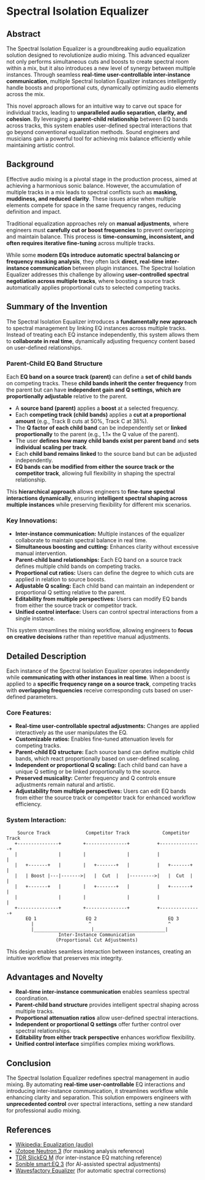 # Spectral Isolation Equalizer

## Abstract

The Spectral Isolation Equalizer is a groundbreaking audio equalization solution designed to revolutionize audio mixing. This advanced equalizer not only performs simultaneous cuts and boosts to create spectral room within a mix, but it also introduces a new level of synergy between multiple instances. Through seamless **real-time user-controllable inter-instance communication**, multiple Spectral Isolation Equalizer instances intelligently handle boosts and proportional cuts, dynamically optimizing audio elements across the mix.

This novel approach allows for an intuitive way to carve out space for individual tracks, leading to **unparalleled audio separation, clarity, and cohesion**. By leveraging a **parent-child relationship** between EQ bands across tracks, this system enables user-defined spectral interactions that go beyond conventional equalization methods. Sound engineers and musicians gain a powerful tool for achieving mix balance efficiently while maintaining artistic control.

## Background

Effective audio mixing is a pivotal stage in the production process, aimed at achieving a harmonious sonic balance. However, the accumulation of multiple tracks in a mix leads to spectral conflicts such as **masking, muddiness, and reduced clarity**. These issues arise when multiple elements compete for space in the same frequency ranges, reducing definition and impact.

Traditional equalization approaches rely on **manual adjustments**, where engineers must **carefully cut or boost frequencies** to prevent overlapping and maintain balance. This process is **time-consuming, inconsistent, and often requires iterative fine-tuning** across multiple tracks.

While some **modern EQs introduce automatic spectral balancing or frequency masking analysis**, they often lack **direct, real-time inter-instance communication** between plugin instances. The Spectral Isolation Equalizer addresses this challenge by allowing **user-controlled spectral negotiation across multiple tracks**, where boosting a source track automatically applies proportional cuts to selected competing tracks.

## Summary of the Invention

The Spectral Isolation Equalizer introduces a **fundamentally new approach** to spectral management by linking EQ instances across multiple tracks. Instead of treating each EQ instance independently, this system allows them to **collaborate in real time**, dynamically adjusting frequency content based on user-defined relationships.

### Parent-Child EQ Band Structure

Each **EQ band on a source track (parent)** can define a **set of child bands** on competing tracks. These **child bands inherit the center frequency** from the parent but can have **independent gain and Q settings, which are proportionally adjustable** relative to the parent.

- A **source band (parent)** applies a **boost** at a selected frequency.
- Each **competing track (child bands)** applies a **cut at a proportional amount** (e.g., Track B cuts at 50%, Track C at 38%).
- The **Q factor of each child band** can be independently set or **linked proportionally** to the parent (e.g., 1.1× the Q value of the parent).
- The user **defines how many child bands exist per parent band** and **sets individual scaling per track**.
- Each **child band remains linked** to the source band but can be adjusted independently.
- **EQ bands can be modified from either the source track or the competitor track**, allowing full flexibility in shaping the spectral relationship.

This **hierarchical approach** allows engineers to **fine-tune spectral interactions dynamically**, ensuring **intelligent spectral shaping across multiple instances** while preserving flexibility for different mix scenarios.

### Key Innovations:
- **Inter-instance communication:** Multiple instances of the equalizer collaborate to maintain spectral balance in real time.
- **Simultaneous boosting and cutting:** Enhances clarity without excessive manual intervention.
- **Parent-child band relationships:** Each EQ band on a source track defines multiple child bands on competing tracks.
- **Proportional cut ratios:** Users can define the degree to which cuts are applied in relation to source boosts.
- **Adjustable Q scaling:** Each child band can maintain an independent or proportional Q setting relative to the parent.
- **Editability from multiple perspectives:** Users can modify EQ bands from either the source track or competitor track.
- **Unified control interface:** Users can control spectral interactions from a single instance.

This system streamlines the mixing workflow, allowing engineers to **focus on creative decisions** rather than repetitive manual adjustments.

## Detailed Description

Each instance of the Spectral Isolation Equalizer operates independently while **communicating with other instances in real time**. When a boost is applied to a **specific frequency range on a source track**, competing tracks with **overlapping frequencies** receive corresponding cuts based on user-defined parameters.

### Core Features:
- **Real-time user-controllable spectral adjustments:** Changes are applied interactively as the user manipulates the EQ.
- **Customizable ratios:** Enables fine-tuned attenuation levels for competing tracks.
- **Parent-child EQ structure:** Each source band can define multiple child bands, which react proportionally based on user-defined scaling.
- **Independent or proportional Q scaling:** Each child band can have a unique Q setting or be linked proportionally to the source.
- **Preserved musicality:** Center frequency and Q controls ensure adjustments remain natural and artistic.
- **Adjustability from multiple perspectives:** Users can edit EQ bands from either the source track or competitor track for enhanced workflow efficiency.

### System Interaction:
```
    Source Track             Competitor Track            Competitor Track
   +---------------+        +---------------+          +---------------+
   |               |        |               |          |               |
   |   +-------+   |        |   +-------+   |          |   +-------+   |
   |   | Boost |---|------->|   |  Cut  |   |--------->|   |  Cut  |   |
   |   +-------+   |        |   +-------+   |          |   +-------+   |
   |               |        |               |          |               |
   +---------------+        +---------------+          +---------------+
       EQ 1                  EQ 2                          EQ 3
         |                    ^                            ^
         |_____________________|__________________________|
                   Inter-Instance Communication
                  (Proportional Cut Adjustments)
```
This design enables seamless interaction between instances, creating an intuitive workflow that preserves mix integrity.

## Advantages and Novelty

- **Real-time inter-instance communication** enables seamless spectral coordination.
- **Parent-child band structure** provides intelligent spectral shaping across multiple tracks.
- **Proportional attenuation ratios** allow user-defined spectral interactions.
- **Independent or proportional Q settings** offer further control over spectral relationships.
- **Editability from either track perspective** enhances workflow flexibility.
- **Unified control interface** simplifies complex mixing workflows.

## Conclusion

The Spectral Isolation Equalizer redefines spectral management in audio mixing. By automating **real-time user-controllable** EQ interactions and introducing inter-instance communication, it streamlines workflow while enhancing clarity and separation. This solution empowers engineers with **unprecedented control** over spectral interactions, setting a new standard for professional audio mixing.

## References

- [Wikipedia: Equalization (audio)](<https://en.wikipedia.org/wiki/Equalization_(audio)>)
- [iZotope Neutron 3](https://www.izotope.com/en/products/neutron.html) (for masking analysis reference)
- [TDR SlickEQ M](https://www.tokyodawn.net/tdr-slickeq-m/) (for inter-instance EQ matching reference)
- [Sonible smart:EQ 3](https://www.sonible.com/smarteq3/) (for AI-assisted spectral adjustments)
- [Wavesfactory Equalizer](https://www.wavesfactory.com/) (for automatic spectral corrections)
